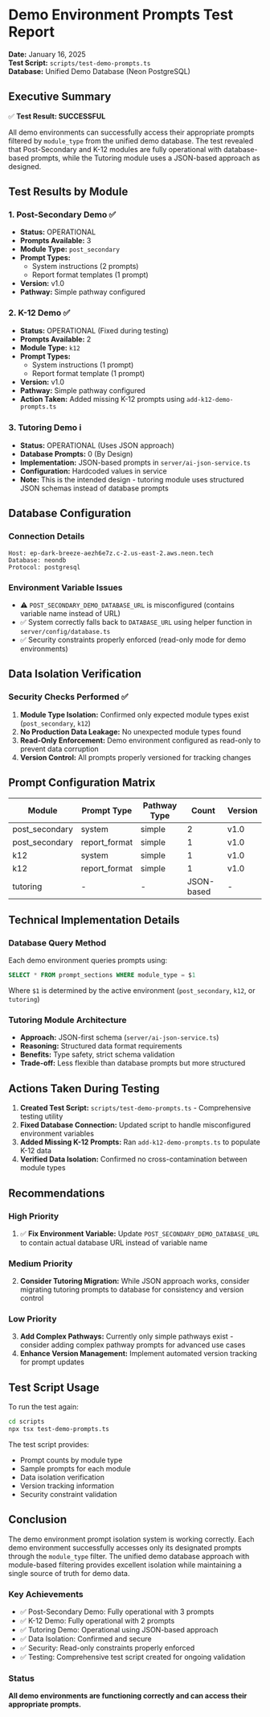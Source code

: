 # Demo Environment Prompts Test Report

**Date:** January 16, 2025  
**Test Script:** `scripts/test-demo-prompts.ts`  
**Database:** Unified Demo Database (Neon PostgreSQL)

## Executive Summary

✅ **Test Result: SUCCESSFUL**

All demo environments can successfully access their appropriate prompts filtered by `module_type` from the unified demo database. The test revealed that Post-Secondary and K-12 modules are fully operational with database-based prompts, while the Tutoring module uses a JSON-based approach as designed.

## Test Results by Module

### 1. Post-Secondary Demo ✅
- **Status:** OPERATIONAL
- **Prompts Available:** 3
- **Module Type:** `post_secondary`
- **Prompt Types:** 
  - System instructions (2 prompts)
  - Report format templates (1 prompt)
- **Version:** v1.0
- **Pathway:** Simple pathway configured

### 2. K-12 Demo ✅
- **Status:** OPERATIONAL (Fixed during testing)
- **Prompts Available:** 2
- **Module Type:** `k12`
- **Prompt Types:**
  - System instructions (1 prompt)
  - Report format template (1 prompt)
- **Version:** v1.0
- **Pathway:** Simple pathway configured
- **Action Taken:** Added missing K-12 prompts using `add-k12-demo-prompts.ts`

### 3. Tutoring Demo ℹ️
- **Status:** OPERATIONAL (Uses JSON approach)
- **Database Prompts:** 0 (By Design)
- **Implementation:** JSON-based prompts in `server/ai-json-service.ts`
- **Configuration:** Hardcoded values in service
- **Note:** This is the intended design - tutoring module uses structured JSON schemas instead of database prompts

## Database Configuration

### Connection Details
```
Host: ep-dark-breeze-aezh6e7z.c-2.us-east-2.aws.neon.tech
Database: neondb
Protocol: postgresql
```

### Environment Variable Issues
- ⚠️ `POST_SECONDARY_DEMO_DATABASE_URL` is misconfigured (contains variable name instead of URL)
- ✅ System correctly falls back to `DATABASE_URL` using helper function in `server/config/database.ts`
- ✅ Security constraints properly enforced (read-only mode for demo environments)

## Data Isolation Verification

### Security Checks Performed ✅
1. **Module Type Isolation:** Confirmed only expected module types exist (`post_secondary`, `k12`)
2. **No Production Data Leakage:** No unexpected module types found
3. **Read-Only Enforcement:** Demo environment configured as read-only to prevent data corruption
4. **Version Control:** All prompts properly versioned for tracking changes

## Prompt Configuration Matrix

| Module | Prompt Type | Pathway Type | Count | Version |
|--------|-------------|--------------|-------|---------|
| post_secondary | system | simple | 2 | v1.0 |
| post_secondary | report_format | simple | 1 | v1.0 |
| k12 | system | simple | 1 | v1.0 |
| k12 | report_format | simple | 1 | v1.0 |
| tutoring | - | - | JSON-based | - |

## Technical Implementation Details

### Database Query Method
Each demo environment queries prompts using:
```sql
SELECT * FROM prompt_sections WHERE module_type = $1
```
Where `$1` is determined by the active environment (`post_secondary`, `k12`, or `tutoring`)

### Tutoring Module Architecture
- **Approach:** JSON-first schema (`server/ai-json-service.ts`)
- **Reasoning:** Structured data format requirements
- **Benefits:** Type safety, strict schema validation
- **Trade-off:** Less flexible than database prompts but more structured

## Actions Taken During Testing

1. **Created Test Script:** `scripts/test-demo-prompts.ts` - Comprehensive testing utility
2. **Fixed Database Connection:** Updated script to handle misconfigured environment variables
3. **Added Missing K-12 Prompts:** Ran `add-k12-demo-prompts.ts` to populate K-12 data
4. **Verified Data Isolation:** Confirmed no cross-contamination between module types

## Recommendations

### High Priority
1. ✅ **Fix Environment Variable:** Update `POST_SECONDARY_DEMO_DATABASE_URL` to contain actual database URL instead of variable name

### Medium Priority
2. **Consider Tutoring Migration:** While JSON approach works, consider migrating tutoring prompts to database for consistency and version control

### Low Priority
3. **Add Complex Pathways:** Currently only simple pathways exist - consider adding complex pathway prompts for advanced use cases
4. **Enhance Version Management:** Implement automated version tracking for prompt updates

## Test Script Usage

To run the test again:
```bash
cd scripts
npx tsx test-demo-prompts.ts
```

The test script provides:
- Prompt counts by module type
- Sample prompts for each module
- Data isolation verification
- Version tracking information
- Security constraint validation

## Conclusion

The demo environment prompt isolation system is working correctly. Each demo environment successfully accesses only its designated prompts through the `module_type` filter. The unified demo database approach with module-based filtering provides excellent isolation while maintaining a single source of truth for demo data.

### Key Achievements
- ✅ Post-Secondary Demo: Fully operational with 3 prompts
- ✅ K-12 Demo: Fully operational with 2 prompts
- ✅ Tutoring Demo: Operational using JSON-based approach
- ✅ Data Isolation: Confirmed and secure
- ✅ Security: Read-only constraints properly enforced
- ✅ Testing: Comprehensive test script created for ongoing validation

### Status
**All demo environments are functioning correctly and can access their appropriate prompts.**
